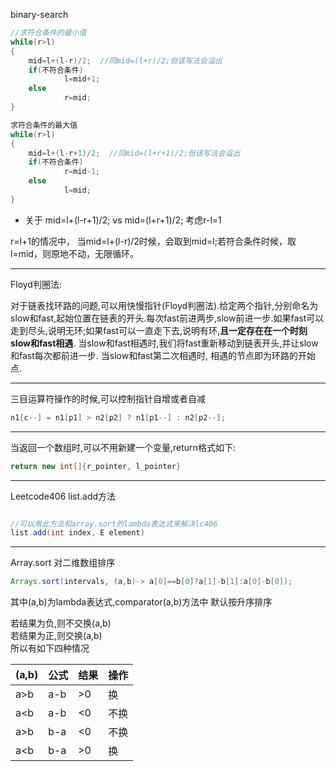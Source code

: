 binary-search
```java
//求符合条件的最小值
while(r>l)
{
    mid=l+(l-r)/2;  //同mid=(l+r)/2;但该写法会溢出
    if(不符合条件)
            l=mid+1;
    else
            r=mid;
}
```

```java
求符合条件的最大值
while(r>l)
{
    mid=l+(l-r+1)/2;  //同mid=(l+r+1)/2;但该写法会溢出
    if(不符合条件)
            r=mid-1;
    else
            l=mid;
}
```
- 关于  mid=l+(l-r+1)/2; vs mid=(l+r+1)/2;
 考虑r-l=1

r=l+1的情况中，
当mid=l+(l-r)/2时候，会取到mid=l;若符合条件时候，取l=mid，则原地不动，无限循环。

---

Floyd判圈法:

对于链表找环路的问题,可以用快慢指针(Floyd判圈法).给定两个指针,分别命名为slow和fast,起始位置在链表的开头.每次fast前进两步,slow前进一步.如果fast可以走到尽头,说明无环;如果fast可以一直走下去,说明有环,**且一定存在在一个时刻slow和fast相遇**. 当slow和fast相遇时,我们将fast重新移动到链表开头,并让slow和fast每次都前进一步. 当slow和fast第二次相遇时, 相遇的节点即为环路的开始点.

---

三目运算符操作的时候,可以控制指针自增或者自减
```java
n1[c--] = n1[p1] > n2[p2] ? n1[p1--] : n2[p2--];
```

---

当返回一个数组时,可以不用新建一个变量,return格式如下:
```java
return new int[]{r_pointer, l_pointer}
```

---
Leetcode406 list.add方法
```java

//可以用此方法和array.sort的lambda表达式来解决lc406
list.add(int index, E element)
```

---
Array.sort 对二维数组排序
```java
Arrays.sort(intervals, (a,b)-> a[0]==b[0]?a[1]-b[1]:a[0]-b[0]);
```
其中(a,b)为lambda表达式,comparator(a,b)方法中  默认按升序排序

若结果为负,则不交换(a,b)   
若结果为正,则交换(a,b)  
所以有如下四种情况  

|(a,b)|公式|结果|操作|  
|  ----  | ----  | ---- | ---- |
|a>b|a-b|>0|换|    
|a<b | a-b | <0 |不换 |  
|a>b | b-a | <0 |不换 |  
|a<b | b-a | >0 | 换 |  
